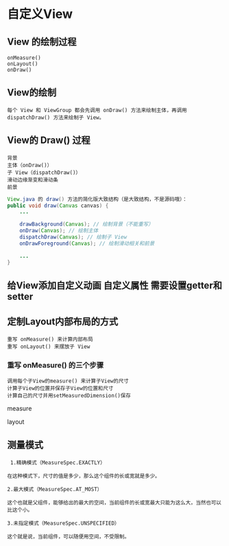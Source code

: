 # 自定义View

## View 的绘制过程

    onMeasure() 
    onLayout() 
    onDraw()

## View的绘制
    每个 View 和 ViewGroup 都会先调用 onDraw() 方法来绘制主体，再调用 dispatchDraw() 方法来绘制子 View。

## View的 Draw() 过程

    背景
    主体（onDraw()）
    子 View（dispatchDraw()）
    滑动边缘渐变和滑动条
    前景
    
``` java  
View.java 的 draw() 方法的简化版大致结构（是大致结构，不是源码哦）：
public void draw(Canvas canvas) {
    ...

    drawBackground(Canvas); // 绘制背景（不能重写）
    onDraw(Canvas); // 绘制主体
    dispatchDraw(Canvas); // 绘制子 View
    onDrawForeground(Canvas); // 绘制滑动相关和前景

    ...
}
```

## 给View添加自定义动画 自定义属性 需要设置getter和setter

## 定制Layout内部布局的方式
    
    重写 onMeasure() 来计算内部布局
    重写 onLayout() 来摆放子 View

### 重写 onMeasure() 的三个步骤
    调用每个子View的measure() 来计算子View的尺寸
    计算子View的位置并保存子View的位置和尺寸
    计算自己的尺寸并用setMeasuredDimension()保存

measure

layout


## 测量模式

     1.精确模式（MeasureSpec.EXACTLY）
    
    在这种模式下，尺寸的值是多少，那么这个组件的长或宽就是多少。
    
    2.最大模式（MeasureSpec.AT_MOST）
    
    这个也就是父组件，能够给出的最大的空间，当前组件的长或宽最大只能为这么大，当然也可以比这个小。
    
    3.未指定模式（MeasureSpec.UNSPECIFIED）
    
    这个就是说，当前组件，可以随便用空间，不受限制。

